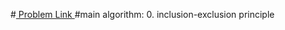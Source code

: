 #<a href='https://www.hackerrank.com/contests/projecteuler/challenges/euler001/problem'> Problem Link </a>
#main algorithm: 
    0. inclusion-exclusion principle

